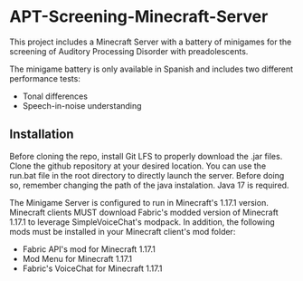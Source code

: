# APT-Screening-Minecraft-Server

This project includes a Minecraft Server with a battery of minigames for the screening of Auditory Processing Disorder with preadolescents.

The minigame battery is only available in Spanish and includes two different performance tests:

- Tonal differences
- Speech-in-noise understanding

## Installation

Before cloning the repo, install Git LFS to properly download the .jar files. Clone the github repository at your desired location. You can use the run.bat file in the root directory to directly launch the server. Before doing so, remember changing the path of the java instalation. Java 17 is required.

The Minigame Server is configured to run in Minecraft's 1.17.1 version. Minecraft clients MUST download Fabric's modded version of Minecraft 1.17.1 to leverage SimpleVoiceChat's modpack. In addition, the following mods must be installed in your Minecraft client's mod folder:

- Fabric API's mod for Minecraft 1.17.1
- Mod Menu for Minecraft 1.17.1
- Fabric's VoiceChat for Minecraft 1.17.1

